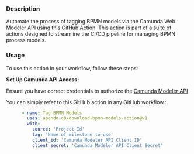### Description

Automate the process of tagging BPMN models via the Camunda Web Modeler API using this GitHub Action. This action is part of a suite of actions designed to streamline the CI/CD pipeline for managing BPMN process models.

### Usage

To use this action in your workflow, follow these steps:

**Set Up Camunda API Access:**

   Ensure you have correct credentials to authorize the [Camunda Modeler API](https://docs.camunda.io/docs/next/apis-tools/web-modeler-api/)

You can simply refer to this GitHub action in any GitHub workflow.:

   ```yaml
         - name: Tag BPMN Models
           uses: apendo-c8/download-bpmn-models-action@v1
           with:
             source: 'Project Id'
             tag: 'Name of milestone to use'
             client_id: 'Camunda Modeler API Client ID'   
             client_secret: 'Camunda Modeler API Client Secret'

